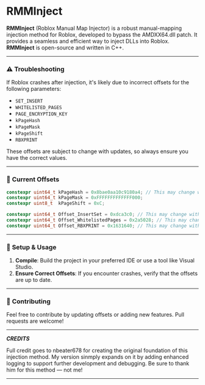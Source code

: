 
# RMMInject

**RMMInject** (Roblox Manual Map Injector) is a robust manual-mapping injection method for Roblox, developed to bypass the AMDXX64.dll patch. It provides a seamless and efficient way to inject DLLs into Roblox. **RMMInject** is open-source and written in C++.

---

### ⚠️ **Troubleshooting**

If Roblox crashes after injection, it's likely due to incorrect offsets for the following parameters:

- `SET_INSERT`
- `WHITELISTED_PAGES`
- `PAGE_ENCRYPTION_KEY`
- `kPageHash`
- `kPageMask`
- `kPageShift`
- `RBXPRINT`

These offsets are subject to change with updates, so always ensure you have the correct values.

---

### 📜 **Current Offsets**

```cpp
constexpr uint64_t kPageHash = 0x8bae0aa10c9180a4; // This may change with updates
constexpr uint64_t kPageMask = 0xFFFFFFFFFFFFF000;
constexpr uint8_t  kPageShift = 0xC;

constexpr uint64_t Offset_InsertSet = 0xdca3c0; // This may change with updates
constexpr uint64_t Offset_WhitelistedPages = 0x2a5028; // This may change with updates
constexpr uint64_t Offset_RBXPRINT = 0x1631640; // This may change with updates
```

---

### 🔧 **Setup & Usage**

1. **Compile**: Build the project in your preferred IDE or use a tool like Visual Studio.
3. **Ensure Correct Offsets**: If you encounter crashes, verify that the offsets are up to date.

---

### 📝 **Contributing**

Feel free to contribute by updating offsets or adding new features. Pull requests are welcome!

---

_**CREDITS**_

Full credit goes to nbeater678 for creating the original foundation of this injection method. My version sinmply expands on it by adding enhanced logging to support further development and debugging. Be sure to thank him for this method — not me!

---
